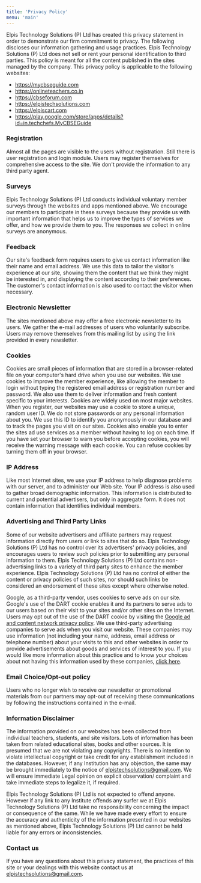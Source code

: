 ```yaml
---
title: 'Privacy Policy'
menu: 'main'
---
```



Elpis Technology Solutions (P) Ltd has created this privacy statement in order to demonstrate our firm commitment to privacy. The following discloses our information gathering and usage practices. Elpis Technology Solutions (P) Ltd does not sell or rent your personal identification to third parties. This policy is meant for all the content published in the sites managed by the company. This privacy policy is applicable to the following websites:

*   https://mycbseguide.com
*   https://onlineteachers.co.in
*   https://cbseforum.com
*   https://elpistechsolutions.com
*   https://elpiscart.com
*   https://play.google.com/store/apps/details?id=in.techchefs.MyCBSEGuide

### **Registration**

Almost all the pages are visible to the users without registration. Still there is user registration and login module. Users may register themselves for comprehensive access to the site. We don't provide the information to any third party agent. 

### **Surveys**

Elpis Technology Solutions (P) Ltd conducts individual voluntary member surveys through the websites and apps mentioned above. We encourage our members to participate in these surveys because they provide us with important information that helps us to improve the types of services we offer, and how we provide them to you. The responses we collect in online surveys are anonymous.

### **Feedback**

Our site's feedback form requires users to give us contact information like their name and email address. We use this data to tailor the visitor's experience at our site, showing them the content that we think they might be interested in, and displaying the content according to their preferences. The customer's contact information is also used to contact the visitor when necessary.

### **Electronic Newsletter**

The sites mentioned above may offer a free electronic newsletter to its users. We gather the e-mail addresses of users who voluntarily subscribe. Users may remove themselves from this mailing list by using the link provided in every newsletter.

### **Cookies**

Cookies are small pieces of information that are stored in a browser-related file on your computer's hard drive when you use our websites. We use cookies to improve the member experience, like allowing the member to login without typing the registered email address or registration number and password. We also use them to deliver information and fresh content specific to your interests. Cookies are widely used on most major websites. When you register, our websites may use a cookie to store a unique, random user ID. We do not store passwords or any personal information about you. We use this ID to identify you anonymously in our database and to track the pages you visit on our sites. Cookies also enable you to enter the sites ad use services as a member without having to log on each time. If you have set your browser to warn you before accepting cookies, you will receive the warning message with each cookie. You can refuse cookies by turning them off in your browser.

### **IP Address**

Like most Internet sites, we use your IP address to help diagnose problems with our server, and to administer our Web site. Your IP address is also used to gather broad demographic information. This information is distributed to current and potential advertisers, but only in aggregate form. It does not contain information that identifies individual members.

### **Advertising and Third Party Links**

Some of our website advertisers and affiliate partners may request information directly from users or link to sites that do so. Elpis Technology Solutions (P) Ltd has no control over its advertisers' privacy policies, and encourages users to review such policies prior to submitting any personal information to them. Elpis Technology Solutions (P) Ltd contains non-advertising links to a variety of third party sites to enhance the member experience. Elpis Technology Solutions (P) Ltd has no control of either the content or privacy policies of such sites, nor should such links be considered an endorsement of these sites except where otherwise noted.

Google, as a third-party vendor, uses cookies to serve ads on our site. Google's use of the DART cookie enables it and its partners to serve ads to our users based on their visit to your sites and/or other sites on the Internet. Users may opt out of the use of the DART cookie by visiting the [Google ad and content network privacy policy](http://www.google.co.uk/privacy_ads.html). We use third-party advertising companies to serve ads when you visit our website. These companies may use information (not including your name, address, email address or telephone number) about your visits to this and other websites in order to provide advertisements about goods and services of interest to you. If you would like more information about this practice and to know your choices about not having this information used by these companies, [click here](http://www.google.co.uk/privacy_ads.html).

### **Email Choice/Opt-out policy**

Users who no longer wish to receive our newsletter or promotional materials from our partners may opt-out of receiving these communications by following the instructions contained in the e-mail.

### **Information Disclaimer**

The information provided on our websites has been collected from individual teachers, students, and site visitors. Lots of information has been taken from related educational sites, books and other sources. It is presumed that we are not violating any copyrights. There is no intention to violate intellectual copyright or take credit for any establishment included in the databases. However, if any Institution has any objection, the same may be brought immediately to the notice of elpistechsolutions@gmail.com. We will ensure immediate Legal opinion on explicit observation/ complaint and take immediate steps to legalize it, if required.

Elpis Technology Solutions (P) Ltd is not expected to offend anyone. However if any link to any Institute offends any surfer we at Elpis Technology Solutions (P) Ltd take no responsibility concerning the impact or consequence of the same. While we have made every effort to ensure the accuracy and authenticity of the information presented in our websites as mentioned above, Elpis Technology Solutions (P) Ltd cannot be held liable for any errors or inconsistencies.

### **Contact us**

If you have any questions about this privacy statement, the practices of this site or your dealings with this website contact us at elpistechsolutions@gmail.com.